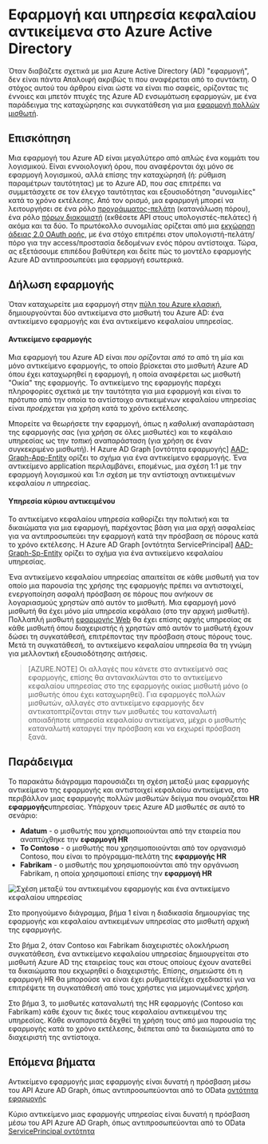 <properties
pageTitle="Εφαρμογή καταλόγου Azure Active Directory και τα αντικείμενα υπηρεσίας κεφάλαιο | Microsoft Azure"
description="Μια συζήτηση σχετικά με τη σχέση μεταξύ των εφαρμογών και υπηρεσιών κεφαλαίου αντικείμενα στο Azure Active Directory"
documentationCenter="dev-center-name"
authors="bryanla"
manager="mbaldwin"
services="active-directory"
editor=""/>

<tags
ms.service="active-directory"
ms.devlang="na"
ms.topic="article"
ms.tgt_pltfrm="na"
ms.workload="identity"
ms.date="08/10/2016"
ms.author="bryanla;mbaldwin"/>

# <a name="application-and-service-principal-objects-in-azure-active-directory"></a>Εφαρμογή και υπηρεσία κεφαλαίου αντικείμενα στο Azure Active Directory
Όταν διαβάζετε σχετικά με μια Azure Active Directory (AD) "εφαρμογή", δεν είναι πάντα Απαλοιφή ακριβώς τι που αναφέρεται από το συντάκτη. Ο στόχος αυτού του άρθρου είναι ώστε να είναι πιο σαφείς, ορίζοντας τις έννοιες και μπετόν πτυχές της Azure AD ενσωμάτωση εφαρμογών, με ένα παράδειγμα της καταχώρησης και συγκατάθεση για μια [εφαρμογή πολλών μισθωτή](active-directory-dev-glossary.md#multi-tenant-application).

## <a name="overview"></a>Επισκόπηση
Μια εφαρμογή του Azure AD είναι μεγαλύτερο από απλώς ένα κομμάτι του λογισμικού. Είναι εννοιολογική όρου, που αναφέρονται όχι μόνο σε εφαρμογή λογισμικού, αλλά επίσης την καταχώρησή (ή: ρύθμιση παραμέτρων ταυτότητας) με το Azure AD, που σας επιτρέπει να συμμετάσχετε σε τον έλεγχο ταυτότητας και εξουσιοδότηση "συνομιλίες" κατά το χρόνο εκτέλεσης. Από τον ορισμό, μια εφαρμογή μπορεί να λειτουργήσει σε ένα ρόλο [προγράμματος-πελάτη](active-directory-dev-glossary.md#client-application) (κατανάλωση πόρου), ένα ρόλο [πόρων διακομιστή](active-directory-dev-glossary.md#resource-server) (εκθέσετε API στους υπολογιστές-πελάτες) ή ακόμα και τα δύο. Το πρωτόκολλο συνομιλίας ορίζεται από μια [εκχώρηση άδειας 2.0 OAuth ροής](active-directory-dev-glossary.md#authorization-grant), με ένα στόχο επιτρέπει στον υπολογιστή-πελάτη/πόρο για την access/προστασία δεδομένων ενός πόρου αντίστοιχα. Τώρα, ας εξετάσουμε επιπέδου βαθύτερη και δείτε πώς το μοντέλο εφαρμογής Azure AD αντιπροσωπεύει μια εφαρμογή εσωτερικά. 

## <a name="application-registration"></a>Δήλωση εφαρμογής
Όταν καταχωρείτε μια εφαρμογή στην [πύλη του Azure κλασική][AZURE-Classic-Portal], δημιουργούνται δύο αντικείμενα στο μισθωτή του Azure AD: ένα αντικείμενο εφαρμογής και ένα αντικείμενο κεφαλαίου υπηρεσίας.

#### <a name="application-object"></a>Αντικείμενο εφαρμογής
Μια εφαρμογή του Azure AD είναι *που ορίζονται από το* από τη μία και μόνο αντικείμενο εφαρμογής, το οποίο βρίσκεται στο μισθωτή Azure AD όπου έχει καταχωρηθεί η εφαρμογή, η οποία αναφέρεται ως μισθωτή "Οικία" της εφαρμογής. Το αντικείμενο της εφαρμογής παρέχει πληροφορίες σχετικά με την ταυτότητα για μια εφαρμογή και είναι το πρότυπο από την οποία το αντίστοιχο αντικειμένων κεφαλαίου υπηρεσίας είναι *προέρχεται* για χρήση κατά το χρόνο εκτέλεσης. 

Μπορείτε να θεωρήσετε την εφαρμογή, όπως η *καθολική* αναπαράσταση της εφαρμογής σας (για χρήση σε όλες μισθωτές) και το κεφάλαιο υπηρεσίας ως την *τοπική* αναπαράσταση (για χρήση σε έναν συγκεκριμένο μισθωτή). Η Azure AD Graph [οντότητα εφαρμογής] [ AAD-Graph-App-Entity] ορίζει το σχήμα για ένα αντικείμενο εφαρμογής. Ένα αντικείμενο application περιλαμβάνει, επομένως, μια σχέση 1:1 με την εφαρμογή λογισμικού και 1:*n* σχέση με την αντίστοιχη αντικειμένων κεφαλαίου *n* υπηρεσίας.

#### <a name="service-principal-object"></a>Υπηρεσία κύριου αντικειμένου
Το αντικείμενο κεφαλαίου υπηρεσία καθορίζει την πολιτική και τα δικαιώματα για μια εφαρμογή, παρέχοντας βάση για μια αρχή ασφαλείας για να αντιπροσωπεύει την εφαρμογή κατά την πρόσβαση σε πόρους κατά το χρόνο εκτέλεσης. Η Azure AD Graph [οντότητα ServicePrincipal] [ AAD-Graph-Sp-Entity] ορίζει το σχήμα για ένα αντικείμενο κεφαλαίου υπηρεσίας. 

Ένα αντικείμενο κεφαλαίου υπηρεσίας απαιτείται σε κάθε μισθωτή για τον οποίο μια παρουσία της χρήσης της εφαρμογής πρέπει να αντιστοιχεί, ενεργοποίηση ασφαλή πρόσβαση σε πόρους που ανήκουν σε λογαριασμούς χρηστών από αυτόν το μισθωτή. Μια εφαρμογή μονό μισθωτή θα έχει μόνο μία υπηρεσία κεφάλαιο (στο την αρχική μισθωτή). Πολλαπλή μισθωτή [εφαρμογής Web](active-directory-dev-glossary.md#web-client) θα έχει επίσης αρχής υπηρεσίας σε κάθε μισθωτή όπου διαχειριστής ή χρηστών από αυτόν το μισθωτή έχουν δώσει τη συγκατάθεσή, επιτρέποντας την πρόσβαση στους πόρους τους. Μετά τη συγκατάθεσή, το αντικείμενο κεφαλαίου υπηρεσία θα τη γνώμη για μελλοντική εξουσιοδότησης αιτήσεις. 

> [AZURE.NOTE] Οι αλλαγές που κάνετε στο αντικείμενό σας εφαρμογής, επίσης θα αντανακλώνται στο το αντικείμενο κεφαλαίου υπηρεσίας στο της εφαρμογής οικίας μισθωτή μόνο (ο μισθωτής όπου έχει καταχωρηθεί). Για εφαρμογές πολλών μισθωτών, αλλαγές στο αντικείμενο εφαρμογής δεν αντικατοπτρίζονται στην των μισθωτές του καταναλωτή οποιαδήποτε υπηρεσία κεφαλαίου αντικείμενα, μέχρι ο μισθωτής καταναλωτή καταργεί την πρόσβαση και να εκχωρεί πρόσβαση ξανά.

## <a name="example"></a>Παράδειγμα
Το παρακάτω διάγραμμα παρουσιάζει τη σχέση μεταξύ μιας εφαρμογής αντικείμενο της εφαρμογής και αντιστοιχεί κεφαλαίου αντικείμενα, στο περιβάλλον μιας εφαρμογής πολλών μισθωτών δείγμα που ονομάζεται **HR εφαρμογής**υπηρεσίας. Υπάρχουν τρεις Azure AD μισθωτές σε αυτό το σενάριο: 

- **Adatum** - ο μισθωτής που χρησιμοποιούνται από την εταιρεία που αναπτύχθηκε την **εφαρμογή HR**
- **Το Contoso** - ο μισθωτής που χρησιμοποιούνται από τον οργανισμό Contoso, που είναι το πρόγραμμα-πελάτη της **εφαρμογής HR**
- **Fabrikam** - ο μισθωτής που χρησιμοποιούνται από την οργάνωση Fabrikam, η οποία χρησιμοποιεί επίσης την **εφαρμογή HR**

![Σχέση μεταξύ του αντικειμένου εφαρμογής και ένα αντικείμενο κεφαλαίου υπηρεσίας](./media/active-directory-application-objects/application-objects-relationship.png)

Στο προηγούμενο διάγραμμα, βήμα 1 είναι η διαδικασία δημιουργίας της εφαρμογής και κεφαλαίου αντικειμένων υπηρεσίας στο μισθωτή αρχική της εφαρμογής.

Στο βήμα 2, όταν Contoso και Fabrikam διαχειριστές ολοκλήρωση συγκατάθεση, ένα αντικείμενο κεφαλαίου υπηρεσίας δημιουργείται στο μισθωτή Azure AD της εταιρείας τους και στους οποίους έχουν ανατεθεί τα δικαιώματα που εκχωρηθεί ο διαχειριστής. Επίσης, σημειώστε ότι η εφαρμογή HR θα μπορούσε να είναι έχει ρυθμιστεί/έχει σχεδιαστεί για να επιτρέψετε τη συγκατάθεσή από τους χρήστες για μεμονωμένες χρήση.

Στο βήμα 3, το μισθωτές καταναλωτή της HR εφαρμογής (Contoso και Fabrikam) κάθε έχουν τις δικές τους κεφαλαίου αντικειμένου της υπηρεσίας. Κάθε αναπαριστά δεχθεί τη χρήση τους από μια παρουσία της εφαρμογής κατά το χρόνο εκτέλεσης, διέπεται από τα δικαιώματα από το διαχειριστή της αντίστοιχα.

## <a name="next-steps"></a>Επόμενα βήματα
Αντικείμενο εφαρμογής μιας εφαρμογής είναι δυνατή η πρόσβαση μέσω του API Azure AD Graph, όπως αντιπροσωπεύονται από το OData [οντότητα εφαρμογής][AAD-Graph-App-Entity]

Κύριο αντικείμενο μιας εφαρμογής υπηρεσίας είναι δυνατή η πρόσβαση μέσω του API Azure AD Graph, όπως αντιπροσωπεύονται από το OData [ServicePrincipal οντότητα][AAD-Graph-Sp-Entity]



<!--Image references-->

<!--Reference style links -->
[AAD-Graph-App-Entity]: https://msdn.microsoft.com/Library/Azure/Ad/Graph/api/entity-and-complex-type-reference#application-entity
[AAD-Graph-Sp-Entity]: https://msdn.microsoft.com/Library/Azure/Ad/Graph/api/entity-and-complex-type-reference#serviceprincipal-entity
[AZURE-Classic-Portal]: https://manage.windowsazure.com